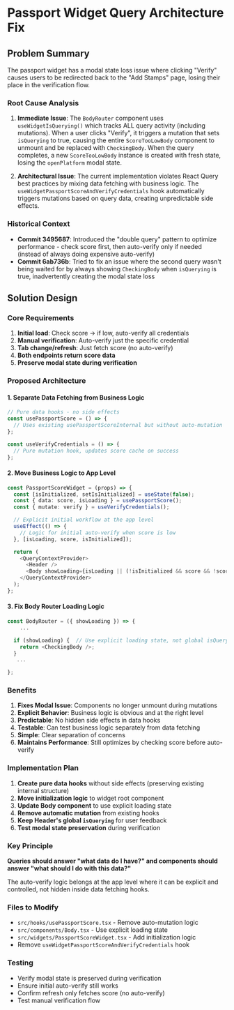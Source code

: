 # Passport Widget Query Architecture Fix

## Problem Summary

The passport widget has a modal state loss issue where clicking "Verify" causes users to be redirected back to the "Add Stamps" page, losing their place in the verification flow.

### Root Cause Analysis

1. **Immediate Issue**: The `BodyRouter` component uses `useWidgetIsQuerying()` which tracks ALL query activity (including mutations). When a user clicks "Verify", it triggers a mutation that sets `isQuerying` to true, causing the entire `ScoreTooLowBody` component to unmount and be replaced with `CheckingBody`. When the query completes, a new `ScoreTooLowBody` instance is created with fresh state, losing the `openPlatform` modal state.

2. **Architectural Issue**: The current implementation violates React Query best practices by mixing data fetching with business logic. The `useWidgetPassportScoreAndVerifyCredentials` hook automatically triggers mutations based on query data, creating unpredictable side effects.

### Historical Context

- **Commit 3495687**: Introduced the "double query" pattern to optimize performance - check score first, then auto-verify only if needed (instead of always doing expensive auto-verify)
- **Commit 6ab736b**: Tried to fix an issue where the second query wasn't being waited for by always showing `CheckingBody` when `isQuerying` is true, inadvertently creating the modal state loss

## Solution Design

### Core Requirements
1. **Initial load**: Check score → if low, auto-verify all credentials
2. **Manual verification**: Auto-verify just the specific credential  
3. **Tab change/refresh**: Just fetch score (no auto-verify)
4. **Both endpoints return score data**
5. **Preserve modal state during verification**

### Proposed Architecture

#### 1. Separate Data Fetching from Business Logic

```typescript
// Pure data hooks - no side effects
const usePassportScore = () => {
  // Uses existing usePassportScoreInternal but without auto-mutation
};

const useVerifyCredentials = () => {
  // Pure mutation hook, updates score cache on success
};
```

#### 2. Move Business Logic to App Level

```typescript
const PassportScoreWidget = (props) => {
  const [isInitialized, setIsInitialized] = useState(false);
  const { data: score, isLoading } = usePassportScore();
  const { mutate: verify } = useVerifyCredentials();

  // Explicit initial workflow at the app level
  useEffect(() => {
    // Logic for initial auto-verify when score is low
  }, [isLoading, score, isInitialized]);

  return (
    <QueryContextProvider>
      <Header />
      <Body showLoading={isLoading || (!isInitialized && score && !score.passingScore)} />
    </QueryContextProvider>
  );
};
```

#### 3. Fix Body Router Loading Logic

```typescript
const BodyRouter = ({ showLoading }) => {
    ...

  if (showLoading) {  // Use explicit loading state, not global isQuerying
    return <CheckingBody />;
  }
   ...

};
```

### Benefits

1. **Fixes Modal Issue**: Components no longer unmount during mutations
2. **Explicit Behavior**: Business logic is obvious and at the right level
3. **Predictable**: No hidden side effects in data hooks
4. **Testable**: Can test business logic separately from data fetching
5. **Simple**: Clear separation of concerns
6. **Maintains Performance**: Still optimizes by checking score before auto-verify

### Implementation Plan

1. **Create pure data hooks** without side effects (preserving existing internal structure)
2. **Move initialization logic** to widget root component
3. **Update Body component** to use explicit loading state
4. **Remove automatic mutation** from existing hooks
5. **Keep Header's global `isQuerying`** for user feedback
6. **Test modal state preservation** during verification

### Key Principle

**Queries should answer "what data do I have?" and components should answer "what should I do with this data?"**

The auto-verify logic belongs at the app level where it can be explicit and controlled, not hidden inside data fetching hooks.

### Files to Modify

- `src/hooks/usePassportScore.tsx` - Remove auto-mutation logic
- `src/components/Body.tsx` - Use explicit loading state
- `src/widgets/PassportScoreWidget.tsx` - Add initialization logic
- Remove `useWidgetPassportScoreAndVerifyCredentials` hook

### Testing

- Verify modal state is preserved during verification
- Ensure initial auto-verify still works
- Confirm refresh only fetches score (no auto-verify)
- Test manual verification flow
